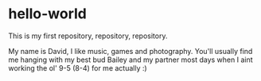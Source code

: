 # hello-world
This is my first repository, repository, repository.

My name is David, I like music, games and photography. You'll usually find me hanging with my best bud Bailey and my partner most days
when I aint working the ol' 9-5 (8-4) for me actually :)
